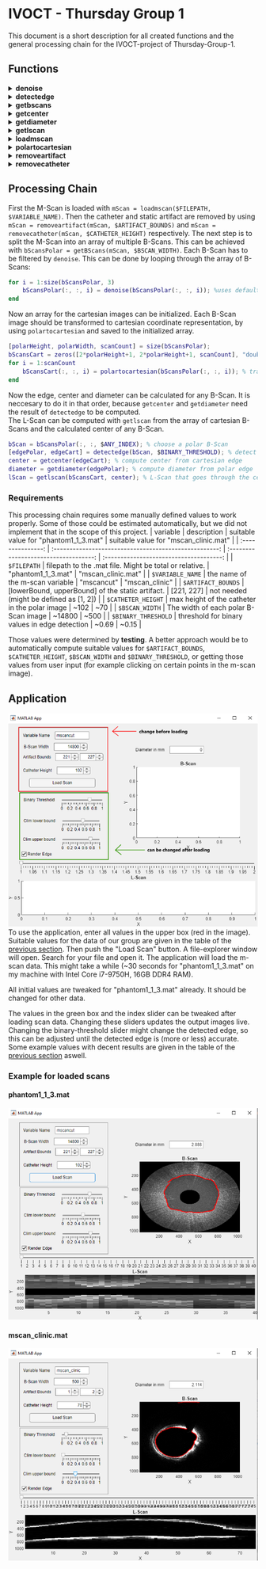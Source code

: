 # IVOCT - Thursday Group 1
This document is a short description for all created functions and the general processing chain for the IVOCT-project of Thursday-Group-1.

## Functions
<details>
<summary> <b>denoise</b> </summary>

This function applies a movmean filter to the input image (in polar coordinates).  

__Parameters:__  
| parameter | description                                                                                            |
| --------- | ------------------------------------------------------------------------------------------------------ |
| scanPolar | A polar (B-Scan) image                                                                                 |
| intensity | (optional) The width of the filter window. <br> If not specified, filter with 0.4% of the image width. |

__Output:__  
Image with less noise.

---  

</details>  


<details>
<summary><b> detectedge </b></summary>
Computes an edge (in polar AND cartesian coordinate representation).

__Parameters:__  
| parameter       | description                                                                                                                                    |
| --------------- | ---------------------------------------------------------------------------------------------------------------------------------------------- |
| scanPolar       | B-Scan in polar coordinate representation                                                                                                      |
| binaryThreshold | Threshold for conversion into binary image. <br> All values > binaryThreshold will be converted to 1, all others to 0 (for the edge detection) |

__Output:__  
[edgePolar, edgeCart]  
edgePolar and edgeCart are structures, containing an x array and an y array each (edgePolar.x, etc.). These arrays represent x-y coordinate pairs that represent the detected edge.

---  

</details>


<details>
<summary><b> getbscans </b></summary> 
Splits an M-Scan to multiple (equally-sized) B-Scans of a given width. If the M-Scan width is not divisible by the B-Scan width, the last (not full) image will be dropped.

__Parameters:__  
| parameter  | description                           |
| ---------- | ------------------------------------- |
| mScanPolar | The M-Scan image.                     |
| bScanWidth | Width of the resulting B-Scan images. |

__Output:__  
3-dimensional matrix of size $bScanHeight \times bScanWidth \times bScanCount$.  

---  

</details>


<details>
<summary><b> getcenter </b></summary>
Computes the center of the lumen.  

__Parameters:__  
| parameter | description                                                                              |
| --------- | ---------------------------------------------------------------------------------------- |
| edgeCart  | A detected edge in cartesian coordinate representation. Can be obtained by *detectedge*. |

__Output:__  
*center* structure containing the center-coordinates *center.x* and *center.y*.

---  

</details>

 
<details>
<summary><b> getdiameter </b></summary>
Computes the diameter of the lumen. Uses a mean-value approach on the detected edge in polar coordinate representation.

__Parameters:__  
| parameter | description                                                                         |
| --------- | ----------------------------------------------------------------------------------- |
| edgePolar | A detected edge in polar coordinate representation. Can be obtained by *detectedge* | . |

__Output:__  
*diameter* the diameter of the lumen.

---  

</details>


<details>
<summary><b> getlscan </b></summary>
Computes an L-Scan image.

__Parameters:__  
| parameter  | description                                                                                        |
| ---------- | -------------------------------------------------------------------------------------------------- |
| bScansCart | 3-dimensional array that represents multiple B-Scan images in cartesian coordinate representation. |
| center     | center structure representing the center coordinates of the lumen. Can be obtained by *getcenter*. |

__Output:__  
*lScan* image of size $cartHeight \times scanCount$ representing a cross-section along the blood vessel.

---  

</details>


<details>
<summary><b> loadmscan </b></summary>
Loads the M-Scan data fram a .mat file.  

__Parameters:__  
| parameter    | description                                                                                                                      |
| ------------ | -------------------------------------------------------------------------------------------------------------------------------- |
| filepath     | The name of the .mat file (with either full path or relative path).                                                              |
| variableName | (optional) The name of the variable as defined in the .mat file. Defaults to 'mscancut' (the variable name in phantom1_1_3.mat). |

__Output:__  
*mScan* 2-dimensional array of type double. Represents an M-Scan image. Intensity values are normalized in the interval [0, 1].

---  

</details>


<details>
<summary><b> polartocartesian </b></summary>
Transforms a 2-dimensional image from polar coordinate representation to cartesian coordinate representation.  

__Parameters:__
| parameters | description                                                                       |
| ---------- | --------------------------------------------------------------------------------- |
| scanPolar  | B-Scan image in polar coordinate representation ($polarHeight \times polarWidth$) |

__Output:__  
*scanCart* square B-Scan in cartesian coordinate representation ($cartHeight \times cartWidth = (2*polarHeight+1) \times (2*polarHeight+1)$).

---  

</details>


<details>
<summary><b> removeartifact</b></summary>
Removes the static artifact by interpolation.  

__Parameters:__  
| parameters     | description                                                            |
| -------------- | ---------------------------------------------------------------------- |
| scanPolar      | B-Scan (or M-Scan) in polar coordinate representation.                 |
| artifactBounds | [*lowerBound*, *upperBound*] boundary y-values of the static artifact. |

__Output:__  
B-Scan (or M-Scan) image in polar coordinate representation without the static artifact between the artifact boundary values.  

---  

</details>


<details>
<summary><b> removecatheter </b></summary>
Removes the catheter from a B-Scan (or M-Scan) image in polar coordinate representation.

__Parameters:__  
| parameters     | description                                                        |
| -------------- | ------------------------------------------------------------------ |
| scanPolar      | B-Scan (or M-Scan) in polar coordinate representation.             |
| catheterHeight | The height of the catheter visible in the input image (in pixels). |

__Output:__  
*scanPolar* Polar B-Scan (or M-Scan) image with removed catheter. All pixelvalues with $y <= catheterHeight$ are set to 0.

---  

</details> 

## Processing Chain  
First the M-Scan is loaded with `mScan = loadmscan($FILEPATH, $VARIABLE_NAME)`. Then the catheter and static artifact are removed by using `mScan = removeartifact(mScan, $ARTIFACT_BOUNDS)` and `mScan = removecatheter(mScan, $CATHETER_HEIGHT)` respectively. The next step is to split the M-Scan into an array of multiple B-Scans. This can be achieved with `bScansPolar = getBScans(mScan, $BSCAN_WIDTH)`. Each B-Scan has to be filtered by `denoise`. This can be done by looping through the array of B-Scans:
```matlab
for i = 1:size(bScansPolar, 3)
    bScansPolar(:, :, i) = denoise(bScansPolar(:, :, i)); %uses default intensity for denoise
end
``` 
Now an array for the cartesian images can be initialized. Each B-Scan image should be transformed to cartesian coordinate representation, by using `polartocartesian` and saved to the initialized array.
```matlab
[polarHeight, polarWidth, scanCount] = size(bScansPolar);
bScansCart = zeros([2*polarHeight+1, 2*polarHeight+1, scanCount], "double"); %init
for i = 1:scanCount
    bScansCart(:, :, i) = polartocartesian(bScansPolar(:, :, i)); % transform to cartesian image
end
```
Now the edge, center and diameter can be calculated for any B-Scan. It is neccesary to do it in that order, because `getcenter` and `getdiameter` need the result of `detectedge` to be computed.  
The L-Scan can be computed with `getlscan` from the array of cartesian B-Scans and the calculated center of any B-Scan.
```matlab
bScan = bScansPolar(:, :, $ANY_INDEX); % choose a polar B-Scan
[edgePolar, edgeCart] = detectedge(bScan, $BINARY_THRESHOLD); % detect edge with certain threshold
center = getcenter(edgeCart); % compute center from cartesian edge
diameter = getdiameter(edgePolar); % compute diameter from polar edge
lScan = getlscan(bScansCart, center); % L-Scan that goes through the center of the chosen B-Scan.
```

### Requirements
This processing chain requires some manually defined values to work properly. Some of those could be estimated automatically, but we did not implement that in the scope of this project.
|     variable      |                      description                       | suitable value for "phantom1_1_3.mat" |  suitable value for "mscan_clinic.mat"  |
| :---------------: | :----------------------------------------------------: | :-----------------------------------: | :-------------------------------------: |
|     `$FILEPATH`     | filepath to the .mat file. Might be total or relative. |          "phantom1_1_3.mat"           |           "mscan_clinic.mat"            |
|  `$VARIABLE_NAME`   |            the name of the m-scan variable             |              "mscancut"               |             "mscan_clinic"              |
| `$ARTIFACT_BOUNDS`  |    [lowerBound, upperBound] of the static artifact.    |              [221, 227]               | not needed (might be defined as [1, 2]) |
| `$CATHETER_HEIGHT`  |     max height of the catheter in the polar image      |                 ~102                  |                   ~70                   |
|   `$BSCAN_WIDTH`    |          The width of each polar B-Scan image          |                ~14800                 |                  ~500                   |
| `$BINARY_THRESHOLD` |     threshold for binary values in edge detection      |                 ~0.69                 |                  ~0.15                  |


Those values were determined by __testing__. A better approach would be to automatically compute suitable values for `$ARTIFACT_BOUNDS`, `$CATHETER_HEIGHT`, `$BSCAN_WIDTH` and `$BINARY_THRESHOLD`, or getting those values from user input (for example clicking on certain points in the m-scan image).

## Application  
![Application](images/app_annotated.png)  
To use the application, enter all values in the upper box (red in the image). Suitable values for the data of our group are given in the table of the [previous section](#requirements). Then push the "Load Scan" button. A file-explorer window will open. Search for your file and open it. The application will load the m-scan data. This might take a while (~30 seconds for "phantom1_1_3.mat" on my machine with Intel Core i7-9750H, 16GB DDR4 RAM).  

All initial values are tweaked for "phantom1_1_3.mat" already. It should be changed for other data.

The values in the green box and the index slider can be tweaked after loading scan data. Changing these sliders updates the output images live. Changing the binary-threshold slider might change the detected edge, so this can be adjusted until the detected edge is (more or less) accurate. Some example values with decent results are given in the table of the [previous section](#requirements) aswell.

### Example for loaded scans
#### phantom1_1_3.mat
![phantom1_1_3.mat](images/app_phantom.png)

#### mscan_clinic.mat
![mscan_clinic.mat](images/app_clinic.png)
